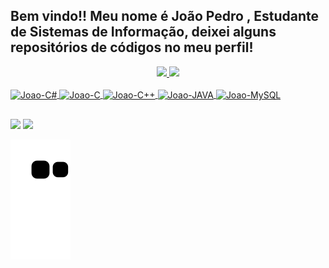 ## Bem vindo!! Meu nome é João Pedro , Estudante de Sistemas de Informação, deixei alguns repositórios de códigos no meu perfil!
<div align="center">
  <a href="https://github.com/LeoSIIF">
  <img height="180em" src="https://github-readme-stats.vercel.app/api?username=JoaoPedroPPS&show_icons=true&theme=github_dark&include_all_commits=true&count_private=true"/>
  <img height="180em" src="https://github-readme-stats.vercel.app/api/top-langs/?username=JoaoPedroPPS&layout=compact&langs_count=7&theme=github_dark"/>
</div>
<div style="display: inline_block"><br>
  <img align="center" alt="Joao-C#" height="30" width="80" src="https://img.shields.io/badge/C%23-239120?style=for-the-badge&logo=c-sharp&logoColor=white">
  <img align="center" alt="Joao-C" height="30" width="80" src="https://img.shields.io/badge/C-00599C?style=for-the-badge&logo=c&logoColor=white">
  <img align="center" alt="Joao-C++" height="30" width="80" src="https://img.shields.io/badge/C%2B%2B-00599C?style=for-the-badge&logo=c%2B%2B&logoColor=white">
  <img align="center" alt="Joao-JAVA" height="30" width="80" src="https://img.shields.io/badge/Java-ED8B00?style=for-the-badge&logo=java&logoColor=white">
  <img align="center" alt="Joao-MySQL" height="30" width="80" src="https://img.shields.io/badge/MySQL-00000F?style=for-the-badge&logo=mysql&logoColor=white">
</div>
  
  ##
 
<div> 
  <a href = "mailto:joao7.santos@alunos.ifsuldeminas.edu.br"><img src="https://img.shields.io/badge/-Gmail-%23333?style=for-the-badge&logo=gmail&logoColor=white" target="_blank"></a>
  <a href="https://www.linkedin.com/in/joaopedrojpps/" target="_blank"><img src="https://img.shields.io/badge/-LinkedIn-%230077B5?style=for-the-badge&logo=linkedin&logoColor=white" target="_blank"></a> 
 
![Snake animation](https://github.com/JoaoPedroPPS/JoaoPedroPPS/blob/output/github-contribution-grid-snake.svg)
 
</div>
